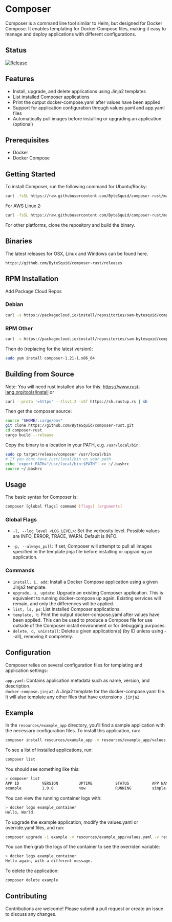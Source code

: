 
# Composer
Composer is a command line tool similar to Helm, but designed for Docker Compose. It enables templating for Docker Compose files, making it easy to manage and deploy applications with different configurations.

## Status
[![Release](https://github.com/ByteSquid/composer-rust/actions/workflows/release.yml/badge.svg)](https://github.com/ByteSquid/composer-rust/actions/workflows/release.yml)
<br/>
## Features
- Install, upgrade, and delete applications using Jinja2 templates
- List installed Composer applications
- Print the output docker-compose.yaml after values have been applied
- Support for application configuration through values.yaml and app.yaml files
- Automatically pull images before installing or upgrading an application (optional)

## Prerequisites
- Docker
- Docker Compose

## Getting Started
To install Composer, run the following command for Ubuntu/Rocky:
```bash
curl -fsSL https://raw.githubusercontent.com/ByteSquid/composer-rust/master/scripts/install-linux.sh | bash
```
For AWS Linux 2:
```bash
curl -fsSL https://raw.githubusercontent.com/ByteSquid/composer-rust/master/scripts/install-aws.sh | bash
```
For other platforms, clone the repository and build the binary.
## Binaries
The latest releases for OSX, Linux and Windows can be found here.
```
https://github.com/ByteSquid/composer-rust/releases
```

## RPM Installation
Add Package Cloud Repos
### Debian
```bash
curl -s https://packagecloud.io/install/repositories/sam-bytesquid/composer-production/script.deb.sh | sudo bash
```
### RPM Other
```bash
curl -s https://packagecloud.io/install/repositories/sam-bytesquid/composer-production/script.rpm.sh | sudo bash
```
Then do (replacing for the latest version):
```bash
sudo yum install composer-1.21-1.x86_64
```
## Building from Source
Note: You will need rust installed also for this.
https://www.rust-lang.org/tools/install 
or 
```bash
curl --proto '=https' --tlsv1.2 -sSf https://sh.rustup.rs | sh
```
Then get the composer source:
```bash
source "$HOME/.cargo/env"
git clone https://github.com/ByteSquid/composer-rust.git
cd composer-rust
cargo build --release
```
Copy the binary to a location in your PATH, e.g. `/usr/local/bin`:
```bash
sudo cp target/release/composer /usr/local/bin
# If you dont have /usr/local/bin on your path
echo 'export PATH="/usr/local/bin:$PATH"' >> ~/.bashrc
source ~/.bashrc
```

## Usage
The basic syntax for Composer is:
```bash
composer [global flags] command [flags] [arguments]
```

### Global Flags
* `-l, --log_level <LOG_LEVEL>`: Set the verbosity level. Possible values are INFO, ERROR, TRACE, WARN. Default is INFO.

* `-p, --always_pull`: If set, Composer will attempt to pull all images specified in the template.jinja file before installing or upgrading an application.

### Commands
* `install, i, add`: Install a Docker Compose application using a given Jinja2 template.
* `upgrade, u, update`: Upgrade an existing Composer application. This is equivalent to running docker-compose up again. Existing services will remain, and only the differences will be applied.
* `list, ls, ps`: List installed Composer applications.
* `template, t`: Print the output docker-compose.yaml after values have been applied. This can be used to produce a Compose file for use outside of the Composer install environment or for debugging purposes.
* `delete, d, uninstall`: Delete a given application(s) (by ID unless using --all), removing it completely.


## Configuration
Composer relies on several configuration files for templating and application settings:

`app.yaml`: Contains application metadata such as name, version, and description. <br/>
`docker-compose.jinja2`: A Jinja2 template for the docker-compose.yaml file. <br/>
It will also template any other files that have extensions `.jinja2` <br/>

## Example
In the `resources/example_app` directory, you'll find a sample application with the necessary configuration files. To install this application, run: 
```bash
composer install resources/example_app -v resources/example_app/values.yaml -i example
```
To see a list of installed applications, run:
```bash
composer list
```
You should see something like this:
```bash
> composer list
APP ID          VERSION         UPTIME          STATUS          APP NAME                  COMPOSE             
example         1.0.0           now             RUNNING         simple-app                resources/example_app
```
You can view the running container logs with:
```bash
> docker logs example_container
Hello, World.
```
To upgrade the example application, modify the values.yaml or override.yaml files, and run:
```bash
composer upgrade -i example -v resources/example_app/values.yaml -v resources/example_app/override.yaml resources/example_app
```
You can then grab the logs of the container to see the overriden variable:
```bash
> docker logs example_container
Hello again, with a different message.
```
To delete the application: 
```bash
composer delete example
```

## Contributing
Contributions are welcome! Please submit a pull request or create an issue to discuss any changes.
